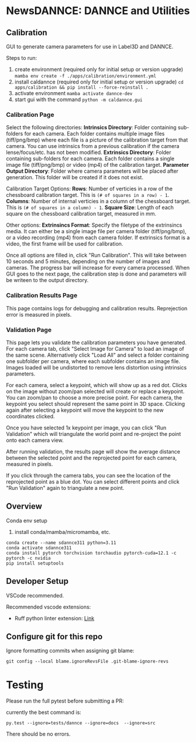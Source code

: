 # NewsDANNCE: DANNCE and Utilities

## Calibration

GUI to generate camera parameters for use in Label3D and DANNCE.

Steps to run:

1. create environment (required only for initial setup or version upgrade)
    `mamba env create -f ./apps/calibration/environment.yml`
2. install caldannce (required only for initial setup or version upgrade)
    `cd apps/calibration && pip install --force-reinstall .`
3. activate environment
    `mamba activate dannce-dev`
4. start gui with the command 
    `python -m caldannce.gui`

### Calibration Page

Select the following directories:
**Intrinsics Directory**: Folder containing sub-folders for each camera. Each folder contains multiple image files (tiff/png/bmp) where each file is a picture of the calibration target from that camera. You can use intrinsics from a previous calibration if the camera lense/focus/etc. has not been modified.
**Extrinsics Directory**: Folder containing sub-folders for each camera. Each folder contains a single image file (tiff/png/bmp) or video (mp4) of the calibration target.
**Parameter Output Directory**: Folder where camera parameters will be placed after generation. This folder will be created if it does not exist.

Calibration Target Options:
**Rows**: Number of verticies in a row of the chessboard calibration target. This is `(# of squares in a row) - 1`.
**Columns**: Number of internal verticies in a column of the chessboard target. This is `(# of squares in a column) - 1`.
**Square Size**: Length of each square on the chessboard calibration target, measured in mm.

Other options:
**Extrinsincs Format**: Specify the filetype of the extrinsincs media. It can either be a single image file per camera folder (tiff/png/bmp), or a video recording (mp4) from each camera folder. If extrinsics format is a video, the first frame will be used for calibration.

Once all options are filled in, click "Run Calibration". This will take between 10 seconds and 5 minutes, depending on the number of images and cameras. The progress bar will increase for every camera processed. When GUI goes to the next page, the calibration step is done and parameters will be writeen to the output directory.

### Calibration Results Page

This page contains logs for debugging and calibration results. Reprejection error is measured in pixels.

### Validation Page

This page lets you validate the calibration parameters you have generated. For each camera tab, click "Select Image for Camera" to load an image of the same scene. Alternatively click "Load All" and select a folder containing one subfolder per camera, where each subfolder contains an image file. Images loaded will be undistorted to remove lens distortion using intrinsics parameters.

For each camera, select a keypoint, which will show up as a red dot. Clicks on the image without zoom/pan selected will create or replace a keypoint. You can zoom/pan to choose a more precise point. For each camera, the keypoint you select should represent the same point in 3D space. Clicking again after selecting a keypoint will move the keypoint to the new coordinates clicked.

Once you have selected 1x keypoint per image, you can click "Run Validation" which will triangulate the world point and re-project the point onto each camera view. 

After running validation, the results page will show the average distance between the selected point and the reprojected point for each camera, measured in pixels.

If you click through the camera tabs, you can see the location of the reprojected point as a blue dot. You can select different points and click "Run Validation" again to triangulate a new point.


## Overview

Conda env setup

1. install conda/mamba/micromamba, etc.

```
conda create --name sdannce311 python=3.11
conda activate sdannce311
conda install pytorch torchvision torchaudio pytorch-cuda=12.1 -c pytorch -c nvidia
pip install setuptools

```

## Developer Setup

VSCode recommended.

Recommended vscode extensions:
* Ruff python linter extension: [Link](https://marketplace.visualstudio.com/items?itemName=charliermarsh.ruff)



## Configure git for this repo

Ignore formatting commits when assigning git blame:

`git config --local blame.ignoreRevsFile .git-blame-ignore-revs`

# Testing

Please run the full pytest before submitting a PR:

currently the best command is:

```
py.test --ignore=tests/dannce --ignore=docs  --ignore=src
```

There should be no errors.
